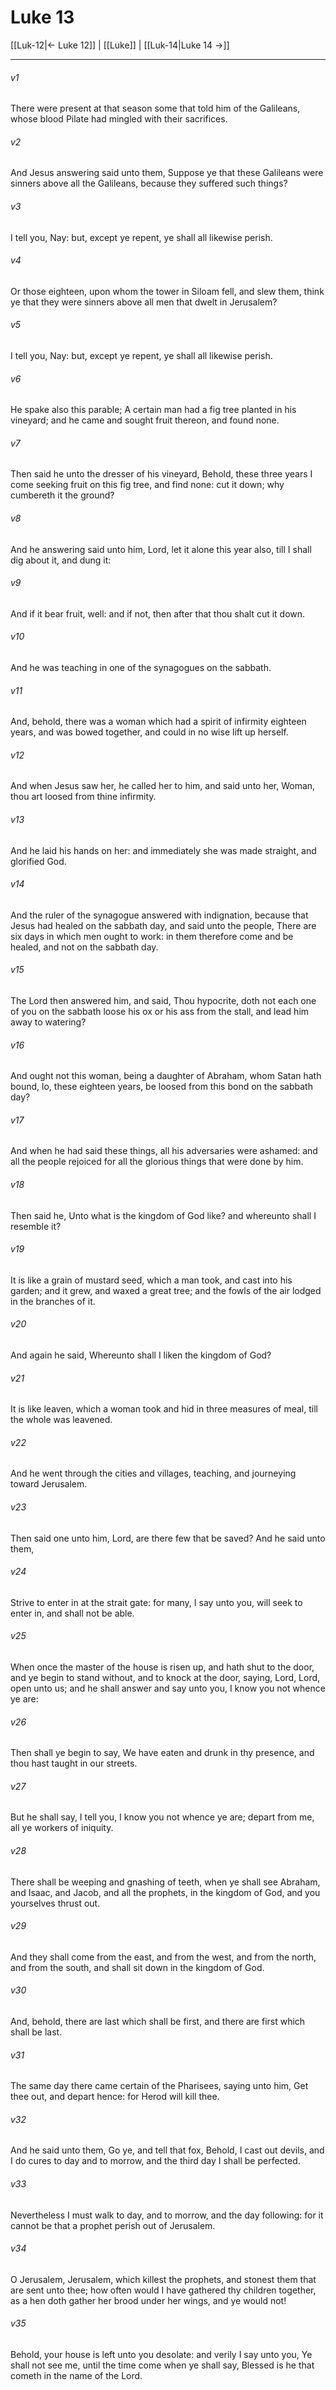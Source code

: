 # Luke 13

[[Luk-12|← Luke 12]] | [[Luke]] | [[Luk-14|Luke 14 →]]
***

###### v1
There were present at that season some that told him of the Galileans, whose blood Pilate had mingled with their sacrifices.
###### v2
And Jesus answering said unto them, Suppose ye that these Galileans were sinners above all the Galileans, because they suffered such things?
###### v3
I tell you, Nay: but, except ye repent, ye shall all likewise perish.
###### v4
Or those eighteen, upon whom the tower in Siloam fell, and slew them, think ye that they were sinners above all men that dwelt in Jerusalem?
###### v5
I tell you, Nay: but, except ye repent, ye shall all likewise perish.
###### v6
He spake also this parable; A certain man had a fig tree planted in his vineyard; and he came and sought fruit thereon, and found none.
###### v7
Then said he unto the dresser of his vineyard, Behold, these three years I come seeking fruit on this fig tree, and find none: cut it down; why cumbereth it the ground?
###### v8
And he answering said unto him, Lord, let it alone this year also, till I shall dig about it, and dung it:
###### v9
And if it bear fruit, well: and if not, then after that thou shalt cut it down.
###### v10
And he was teaching in one of the synagogues on the sabbath.
###### v11
And, behold, there was a woman which had a spirit of infirmity eighteen years, and was bowed together, and could in no wise lift up herself. 
###### v12
And when Jesus saw her, he called her to him, and said unto her, Woman, thou art loosed from thine infirmity.
###### v13
And he laid his hands on her: and immediately she was made straight, and glorified God.
###### v14
And the ruler of the synagogue answered with indignation, because that Jesus had healed on the sabbath day, and said unto the people, There are six days in which men ought to work: in them therefore come and be healed, and not on the sabbath day.
###### v15
The Lord then answered him, and said, Thou hypocrite, doth not each one of you on the sabbath loose his ox or his ass from the stall, and lead him away to watering?
###### v16
And ought not this woman, being a daughter of Abraham, whom Satan hath bound, lo, these eighteen years, be loosed from this bond on the sabbath day?
###### v17
And when he had said these things, all his adversaries were ashamed: and all the people rejoiced for all the glorious things that were done by him.
###### v18
Then said he, Unto what is the kingdom of God like? and whereunto shall I resemble it?
###### v19
It is like a grain of mustard seed, which a man took, and cast into his garden; and it grew, and waxed a great tree; and the fowls of the air lodged in the branches of it.
###### v20
And again he said, Whereunto shall I liken the kingdom of God?
###### v21
It is like leaven, which a woman took and hid in three measures of meal, till the whole was leavened.
###### v22
And he went through the cities and villages, teaching, and journeying toward Jerusalem.
###### v23
Then said one unto him, Lord, are there few that be saved? And he said unto them,
###### v24
Strive to enter in at the strait gate: for many, I say unto you, will seek to enter in, and shall not be able.
###### v25
When once the master of the house is risen up, and hath shut to the door, and ye begin to stand without, and to knock at the door, saying, Lord, Lord, open unto us; and he shall answer and say unto you, I know you not whence ye are:
###### v26
Then shall ye begin to say, We have eaten and drunk in thy presence, and thou hast taught in our streets.
###### v27
But he shall say, I tell you, I know you not whence ye are; depart from me, all ye workers of iniquity.
###### v28
There shall be weeping and gnashing of teeth, when ye shall see Abraham, and Isaac, and Jacob, and all the prophets, in the kingdom of God, and you yourselves thrust out.
###### v29
And they shall come from the east, and from the west, and from the north, and from the south, and shall sit down in the kingdom of God.
###### v30
And, behold, there are last which shall be first, and there are first which shall be last.
###### v31
The same day there came certain of the Pharisees, saying unto him, Get thee out, and depart hence: for Herod will kill thee.
###### v32
And he said unto them, Go ye, and tell that fox, Behold, I cast out devils, and I do cures to day and to morrow, and the third day I shall be perfected.
###### v33
Nevertheless I must walk to day, and to morrow, and the day following: for it cannot be that a prophet perish out of Jerusalem.
###### v34
O Jerusalem, Jerusalem, which killest the prophets, and stonest them that are sent unto thee; how often would I have gathered thy children together, as a hen doth gather her brood under her wings, and ye would not!
###### v35
Behold, your house is left unto you desolate: and verily I say unto you, Ye shall not see me, until the time come when ye shall say, Blessed is he that cometh in the name of the Lord. 

